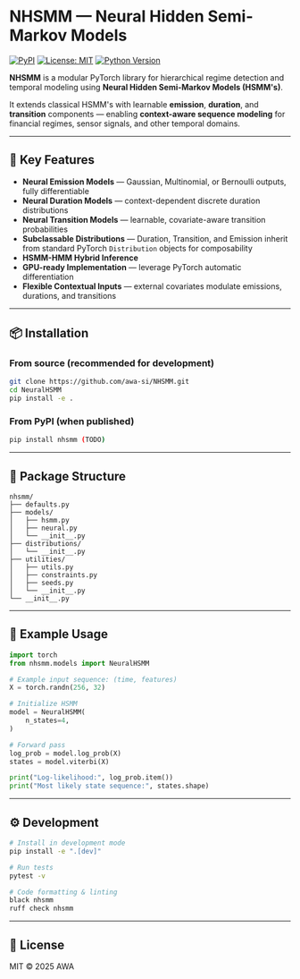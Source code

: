 # NHSMM — Neural Hidden Semi-Markov Models

[![PyPI](https://img.shields.io/pypi/v/nhsmm.svg)](https://pypi.org/project/nhsmm/) [![License: MIT](https://img.shields.io/badge/License-MIT-yellow.svg)](https://opensource.org/licenses/MIT) [![Python Version](https://img.shields.io/badge/python-3.10%2B-blue)](https://www.python.org/)

**NHSMM** is a modular PyTorch library for hierarchical regime detection and temporal modeling using **Neural Hidden Semi-Markov Models (HSMM's)**.  

It extends classical HSMM's with learnable **emission**, **duration**, and **transition** components — enabling **context-aware sequence modeling** for financial regimes, sensor signals, and other temporal domains.

---

## 🚀 Key Features

- **Neural Emission Models** — Gaussian, Multinomial, or Bernoulli outputs, fully differentiable  
- **Neural Duration Models** — context-dependent discrete duration distributions  
- **Neural Transition Models** — learnable, covariate-aware transition probabilities  
- **Subclassable Distributions** — Duration, Transition, and Emission inherit from standard PyTorch `Distribution` objects for composability  
- **HSMM-HMM Hybrid Inference**
- **GPU-ready Implementation** — leverage PyTorch automatic differentiation  
- **Flexible Contextual Inputs** — external covariates modulate emissions, durations, and transitions  

---

## 📦 Installation

### From source (recommended for development)

```bash
git clone https://github.com/awa-si/NHSMM.git
cd NeuralHSMM
pip install -e .
```

### From PyPI (when published)

```bash
pip install nhsmm (TODO)
```

---

## 🧩 Package Structure

```
nhsmm/
├── defaults.py
├── models/
│   ├── hsmm.py
│   ├── neural.py
│   └── __init__.py
├── distributions/
│   └── __init__.py
├── utilities/
│   ├── utils.py
│   ├── constraints.py
│   ├── seeds.py
│   └── __init__.py
└── __init__.py
```

---

## 🧠 Example Usage

```python
import torch
from nhsmm.models import NeuralHSMM

# Example input sequence: (time, features)
X = torch.randn(256, 32)

# Initialize HSMM
model = NeuralHSMM(
    n_states=4,
)

# Forward pass
log_prob = model.log_prob(X)
states = model.viterbi(X)

print("Log-likelihood:", log_prob.item())
print("Most likely state sequence:", states.shape)
```

---

## ⚙️ Development

```bash
# Install in development mode
pip install -e ".[dev]"

# Run tests
pytest -v

# Code formatting & linting
black nhsmm
ruff check nhsmm
```

---

## 🧾 License

MIT © 2025 AWA
